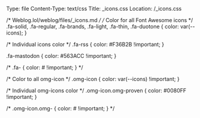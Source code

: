 Type: file
Content-Type: text/css
Title: _icons.css
Location: /_icons.css

/* Weblog.lol/weblog/files/_icons.md */
/* Color for all Font Awesome icons */
.fa-solid, 
.fa-regular, 
.fa-brands,
.fa-light,
.fa-thin,
.fa-duotone {
  color: var(--icons);
}

/* Individual icons color */
.fa-rss {
  color: #F36B2B !important;
}

.fa-mastodon {
  color: #563ACC !important;
}

/* .fa- {
  color: # !important;
} */

/* Color to all omg-icon */
.omg-icon {
  color: var(--icons) !important;
}

/* Individual omg-icons color */
.omg-icon.omg-proven {
  color: #0080FF !important;
}

/* .omg-icon.omg- {
  color: # !important;
} */
